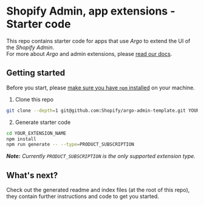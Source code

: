 # Shopify Admin, app extensions - Starter code

This repo contains starter code for apps that use _Argo_ to extend the UI of the _Shopify Admin_.       
For more about _Argo_ and admin extensions, please [read our docs](https://shopify.dev/tutorials/product-subscription-extension-overview).

## Getting started

Before you start, please [make sure you have `npm` installed](https://www.npmjs.com/get-npm) on your machine.

 1. Clone this repo

   ```sh
   git clone --depth=1 git@github.com:Shopify/argo-admin-template.git YOUR_EXTENSION_NAME
   ```

 2. Generate starter code

   ```sh
   cd YOUR_EXTENSION_NAME
   npm install
   npm run generate -- --type=PRODUCT_SUBSCRIPTION
   ```

_**Note:** Currently `PRODUCT_SUBSCRIPTION` is the only supported extension type._


## What's next?

Check out the generated readme and index files (at the root of this repo), they contain further instructions and code to get you started.

